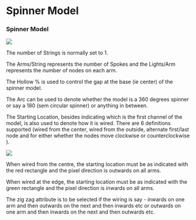 # Spinner Model

### **Spinner Model**

![](https://lh5.googleusercontent.com/5ScdxYTXDvZDbQaaBW-BqMIe1egmH\_B9f17btStDWi7snafRgDCZR4gVJJj4ZziQwofGP9s45ZxImOycadzOV\_me6lXoYFEHgcJpU9qEYaQpdHRNygCnSrVW22Q4L-W4aGTglO5n)

The number of Strings is normally set to 1.

The Arms/String represents the number of Spokes and the Lights/Arm represents the number of nodes on each arm.

The Hollow % is used to control the gap at the base (ie center) of the spinner model.

The Arc can be used to denote whether the model is a 360 degrees spinner or say a 180 (sem circular spinner) or anything in between.

The Starting Location, besides indicating which is the first channel of the model, is also used to denote how it is wired. There are 6 definitions supported (wired from the center, wired from the outside, alternate first/last node and for either whether the nodes move clockwise or counterclockwise ).

![](https://lh3.googleusercontent.com/qV\_lUi3Yzb2Yr2Rny2jDn5BwIBbNwULs8CQYtb87PtjXO-FpnSRQIPQ6Mq\_GDeweCfvs5JsiZ\_MmeaU0jt9\_3NaXDFH44PXQTVFt8xbfObLWoxWHnReJ1eSygYvAO-lovCBA-d9T)

When wired from the centre, the starting location must be as indicated with the red rectangle and the pixel direction is outwards on all arms.

When wired at the edge, the starting location must be as indicated with the green rectangle and the pixel direction is inwards on all arms.

The zig zag attribute is to be selected if the wiring is say - inwards on one arm and then outwards on the next and then inwards etc or outwards on one arm and then inwards  on the next and then outwards etc.
